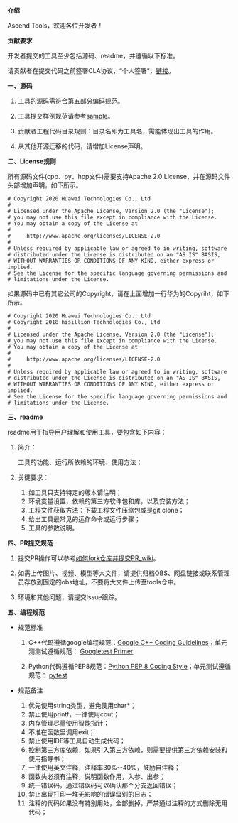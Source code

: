   **介绍**

Ascend Tools，欢迎各位开发者！

 **贡献要求**

开发者提交的工具至少包括源码、readme，并遵循以下标准。

请贡献者在提交代码之前签署CLA协议，“个人签署”，[链接](https://clasign.osinfra.cn/sign/Z2l0ZWUlMkZhc2NlbmQ=)。

 **一、源码**

1. 工具的源码需符合第五部分编码规范。

2. 工具提交样例规范请参考[sample](https://gitee.com/ascend/tools/tree/master/msame)。

3. 贡献者工程代码目录规则：目录名即为工具名，需能体现出工具的作用。   
    
4. 从其他开源迁移的代码，请增加License声明。

 **二、License规则**

所有源码文件(cpp、py、hpp文件)需要支持Apache 2.0 License，并在源码文件头部增加声明，如下所示。
```
# Copyright 2020 Huawei Technologies Co., Ltd
#
# Licensed under the Apache License, Version 2.0 (the "License");
# you may not use this file except in compliance with the License.
# You may obtain a copy of the License at
#
#     http://www.apache.org/licenses/LICENSE-2.0
#
# Unless required by applicable law or agreed to in writing, software
# distributed under the License is distributed on an "AS IS" BASIS,
# WITHOUT WARRANTIES OR CONDITIONS OF ANY KIND, either express or implied.
# See the License for the specific language governing permissions and
# limitations under the License.
```
如果源码中已有其它公司的Copyright，请在上面增加一行华为的Copyriht，如下所示。
```
# Copyright 2020 Huawei Technologies Co., Ltd
# Copyright 2018 hisillion Technologies Co., Ltd
#
# Licensed under the Apache License, Version 2.0 (the "License");
# you may not use this file except in compliance with the License.
# You may obtain a copy of the License at
#
#     http://www.apache.org/licenses/LICENSE-2.0
#
# Unless required by applicable law or agreed to in writing, software
# distributed under the License is distributed on an "AS IS" BASIS,
# WITHOUT WARRANTIES OR CONDITIONS OF ANY KIND, either express or implied.
# See the License for the specific language governing permissions and
# limitations under the License.
```

 **三、readme**

readme用于指导用户理解和使用工具，要包含如下内容：

1. 简介：

    工具的功能、运行所依赖的环境、使用方法；

2. 关键要求：

    1. 如工具只支持特定的版本请注明；   
    2. 环境变量设置，依赖的第三方软件包和库，以及安装方法；   
    3. 工程文件获取方法：下载工程文件压缩包或是git clone；      
    4. 给出工具最常见的运作命令或运行步骤；  
    5. 工具的参数说明。   
    

 **四、PR提交规范**

1. 提交PR操作可以参考[如何fork仓库并提交PR_wiki](https://gitee.com/ascend/samples/wikis/%E5%A6%82%E4%BD%95fork%E4%BB%93%E5%BA%93%E5%B9%B6%E6%8F%90%E4%BA%A4PR?sort_id=3271318)。

2. 如需上传图片、视频、模型等大文件，请提供归档OBS、网盘链接或联系管理员存放到固定的obs地址，不要将大文件上传至tools仓中。

3. 环境和其他问题，请提交Issue跟踪。



 **五、编程规范**

- 规范标准

    1. C++代码遵循google编程规范：[Google C++ Coding Guidelines](http://google.github.io/styleguide/cppguide.html)；单元测测试遵循规范： [Googletest Primer](https://github.com/google/googletest/blob/master/googletest/docs/primer.md)  

    2. Python代码遵循PEP8规范：[Python PEP 8 Coding Style](https://pep8.org/)；单元测试遵循规范： [pytest](http://www.pytest.org/en/latest/)

- 规范备注

    1. 优先使用string类型，避免使用char*；   
    2. 禁止使用printf，一律使用cout；   
    3. 内存管理尽量使用智能指针；   
    4. 不准在函数里调用exit；   
    5. 禁止使用IDE等工具自动生成代码；   
    6. 控制第三方库依赖，如果引入第三方依赖，则需要提供第三方依赖安装和使用指导书；   
    7. 一律使用英文注释，注释率30%--40%，鼓励自注释；   
    8. 函数头必须有注释，说明函数作用，入参、出参；   
    9. 统一错误码，通过错误码可以确认那个分支返回错误；   
    10. 禁止出现打印一堆无影响的错误级别的日志；   
    11. 注释的代码如果没有特别用处，全部删掉，严禁通过注释的方式删除无用代码；
